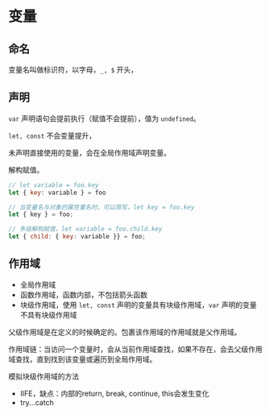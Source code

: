 # 变量

## 命名

变量名叫做标识符，以字母，`_, $` 开头，

## 声明

`var` 声明语句会提前执行（赋值不会提前），值为 `undefined`。

`let, const` 不会变量提升，

未声明直接使用的变量，会在全局作用域声明变量。

解构赋值。

```js
// let variable = foo.key
let { key: variable } = foo

// 当变量名与对象的属性重名时，可以简写，let key = foo.key
let { key } = foo;

// 多级解构赋值，let variable = foo.child.key
let { child: { key: variable }} = foo;
```

## 作用域

* 全局作用域
* 函数作用域，函数内部，不包括箭头函数
* 块级作用域，使用 `let, const` 声明的变量具有块级作用域，`var` 声明的变量不具有块级作用域

父级作用域是在定义的时候确定的。包裹该作用域的作用域就是父作用域。

作用域链：当访问一个变量时，会从当前作用域查找，如果不存在，会去父级作用域查找，直到找到该变量或遍历到全局作用域。

模拟块级作用域的方法

* IIFE，缺点：内部的return, break, continue, this会发生变化
* try...catch
